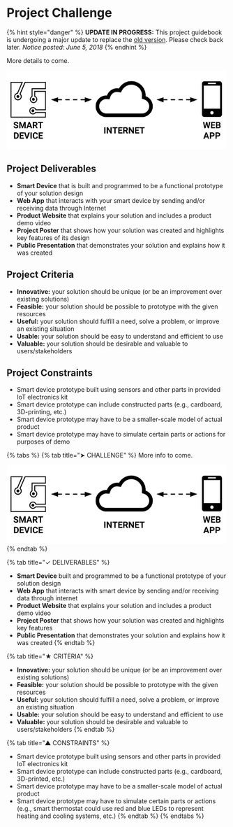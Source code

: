 # Project Challenge

{% hint style="danger" %}
**UPDATE IN PROGRESS:** This project guidebook is undergoing a major update to replace the [old version](https://docs.idew.org/internet-of-things-project/). Please check back later. _Notice posted: June 5, 2018_
{% endhint %}

More details to come.

![](../.gitbook/assets/smart-device-system.png)

## Project Deliverables

* **Smart Device** that is built and programmed to be a functional prototype of your solution design
* **Web App** that interacts with your smart device by sending and/or receiving data through Internet
* **Product Website** that explains your solution and includes a product demo video
* **Project Poster** that shows how your solution was created and highlights key features of its design
* **Public Presentation** that demonstrates your solution and explains how it was created

## Project Criteria

* **Innovative:** your solution should be unique \(or be an improvement over existing solutions\)
* **Feasible:** your solution should be possible to prototype with the given resources
* **Useful:** your solution should fulfill a need, solve a problem, or improve an existing situation
* **Usable:** your solution should be easy to understand and efficient to use
* **Valuable:** your solution should be desirable and valuable to users/stakeholders

## Project Constraints

* Smart device prototype built using sensors and other parts in provided IoT electronics kit​
* Smart device prototype can include constructed parts \(e.g., cardboard, 3D-printing, etc.\)
* Smart device prototype may have to be a smaller-scale model of actual product
* Smart device prototype may have to simulate certain parts or actions for purposes of demo

{% tabs %}
{% tab title="➤ CHALLENGE" %}
More info to come.

![](../.gitbook/assets/smart-device-system.png)
{% endtab %}

{% tab title="✓ DELIVERABLES" %}
* **Smart Device** built and programmed to be a functional prototype of your solution design
* **Web App** that interacts with smart device by sending and/or receiving data through internet
* **Product Website** that explains your solution and includes a product demo video
* **Project Poster** that shows how your solution was created and highlights key features
* **Public Presentation** that demonstrates your solution and explains how it was created
{% endtab %}

{% tab title="★ CRITERIA" %}
* **Innovative:** your solution should be unique \(or be an improvement over existing solutions\)
* **Feasible:** your solution should be possible to prototype with the given resources
* **Useful:** your solution should fulfill a need, solve a problem, or improve an existing situation
* **Usable:** your solution should be easy to understand and efficient to use
* **Valuable:** your solution should be desirable and valuable to users/stakeholders
{% endtab %}

{% tab title="▲ CONSTRAINTS" %}
* Smart device prototype built using sensors and other parts in provided IoT electronics kit​
* Smart device prototype can include constructed parts \(e.g., cardboard, 3D-printed, etc.\)
* Smart device prototype may have to be a smaller-scale model of actual product
* Smart device prototype may have to simulate certain parts or actions \(e.g., smart thermostat could use red and blue LEDs to represent heating and cooling systems, etc.\)
{% endtab %}
{% endtabs %}

